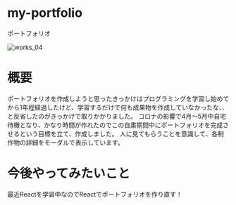 # my-portfolio
ポートフォリオ

![works_04](https://user-images.githubusercontent.com/64426498/88481912-1eafb900-cf99-11ea-9f67-bd360a110931.png)


# 概要
ポートフォリオを作成しようと思ったきっかけはプログラミングを学習し始めてから1年程経過したけど、学習するだけで何も成果物を作成していなかったな、、と反省したのがきっかけで取りかかりました。
コロナの影響で4月～5月中自宅待機となり、かなり時間が作れたのでこの自粛期間中にポートフォリオを完成させるという目標を立て、作成しました。
人に見てもらうことを意識して、各制作物の詳細をモーダルで表示しています。

# 今後やってみたいこと
最近Reactを学習中なのでReactでポートフォリオを作り直す！
